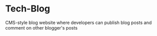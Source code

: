 # Tech-Blog
CMS-style blog website where developers can publish blog posts and comment on other blogger's posts
